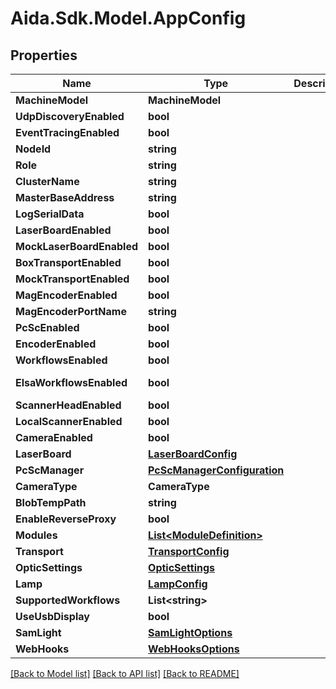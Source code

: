 # Aida.Sdk.Model.AppConfig

## Properties

Name | Type | Description | Notes
------------ | ------------- | ------------- | -------------
**MachineModel** | **MachineModel** |  | [optional] 
**UdpDiscoveryEnabled** | **bool** |  | [optional] 
**EventTracingEnabled** | **bool** |  | [optional] 
**NodeId** | **string** |  | [optional] 
**Role** | **string** |  | [optional] 
**ClusterName** | **string** |  | [optional] 
**MasterBaseAddress** | **string** |  | [optional] 
**LogSerialData** | **bool** |  | [optional] 
**LaserBoardEnabled** | **bool** |  | [optional] 
**MockLaserBoardEnabled** | **bool** |  | [optional] 
**BoxTransportEnabled** | **bool** |  | [optional] 
**MockTransportEnabled** | **bool** |  | [optional] 
**MagEncoderEnabled** | **bool** |  | [optional] 
**MagEncoderPortName** | **string** |  | [optional] 
**PcScEnabled** | **bool** |  | [optional] 
**EncoderEnabled** | **bool** |  | [optional] 
**WorkflowsEnabled** | **bool** |  | [optional] 
**ElsaWorkflowsEnabled** | **bool** |  | [optional] [readonly] 
**ScannerHeadEnabled** | **bool** |  | [optional] 
**LocalScannerEnabled** | **bool** |  | [optional] 
**CameraEnabled** | **bool** |  | [optional] 
**LaserBoard** | [**LaserBoardConfig**](LaserBoardConfig.md) |  | [optional] 
**PcScManager** | [**PcScManagerConfiguration**](PcScManagerConfiguration.md) |  | [optional] 
**CameraType** | **CameraType** |  | [optional] 
**BlobTempPath** | **string** |  | [optional] 
**EnableReverseProxy** | **bool** |  | [optional] 
**Modules** | [**List&lt;ModuleDefinition&gt;**](ModuleDefinition.md) |  | [optional] 
**Transport** | [**TransportConfig**](TransportConfig.md) |  | [optional] 
**OpticSettings** | [**OpticSettings**](OpticSettings.md) |  | [optional] 
**Lamp** | [**LampConfig**](LampConfig.md) |  | [optional] 
**SupportedWorkflows** | **List&lt;string&gt;** |  | [optional] 
**UseUsbDisplay** | **bool** |  | [optional] 
**SamLight** | [**SamLightOptions**](SamLightOptions.md) |  | [optional] 
**WebHooks** | [**WebHooksOptions**](WebHooksOptions.md) |  | [optional] 

[[Back to Model list]](../README.md#documentation-for-models) [[Back to API list]](../README.md#documentation-for-api-endpoints) [[Back to README]](../README.md)

